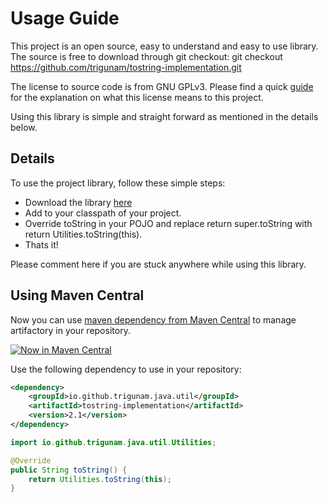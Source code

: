 # Usage Guide

This project is an open source, easy to understand and easy to use library. The source is free to download through git checkout:
git checkout https://github.com/trigunam/tostring-implementation.git

The license to source code is from GNU GPLv3. Please find a quick [guide](http://www.gnu.org/licenses/quick-guide-gplv3.html) for the explanation on what this license means to this project.

Using this library is simple and straight forward as mentioned in the details below.

## Details

To use the project library, follow these simple steps:
- Download the library [here](https://s01.oss.sonatype.org/content/repositories/releases/io/github/trigunam/java/util/tostring-implementation)
- Add to your classpath of your project.
- Override toString in your POJO and replace return super.toString with return Utilities.toString(this).
- Thats it!

Please comment here if you are stuck anywhere while using this library.

## Using Maven Central

Now you can use [maven dependency from Maven Central](https://search.maven.org/artifact/io.github.trigunam.java.util/tostring-implementation) to manage artifactory in your repository.

[![Now in Maven Central](../videos/now-in-mvn-central.gif)](https://search.maven.org/artifact/io.github.trigunam.java.util/tostring-implementation)

Use the following dependency to use in your repository:
```xml
<dependency>
    <groupId>io.github.trigunam.java.util</groupId>
    <artifactId>tostring-implementation</artifactId>
    <version>2.1</version>
</dependency>
```

```java
import io.github.trigunam.java.util.Utilities;

@Override
public String toString() {
    return Utilities.toString(this);
}
```